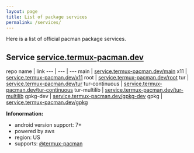 ```yaml
---
layout: page
title: List of package services
permalink: /services/
---
```


Here is a list of official pacman package services.

## Service [service.termux-pacman.dev](https://service.termux-pacman.dev/)

repo name | link
--- | --- | ---
main | [service.termux-pacman.dev/main](https://service.termux-pacman.dev/main)
x11 | [service.termux-pacman.dev/x11](https://service.termux-pacman.dev/x11)
root | [service.termux-pacman.dev/root](https://service.termux-pacman.dev/root)
tur | [service.termux-pacman.dev/tur](https://service.termux-pacman.dev/tur)
tur-continuous | [service.termux-pacman.dev/tur-continuous](https://service.termux-pacman.dev/tur-continuous)
tur-multilib | [service.termux-pacman.dev/tur-multilib](https://service.termux-pacman.dev/tur-multilib)
gpkg-dev | [service.termux-pacman.dev/gpkg-dev](https://service.termux-pacman.dev/gpkg-dev)
gpkg | [service.termux-pacman.dev/gpkg](https://service.termux-pacman.dev/gpkg)

**Infonormation:**
- android version support: 7+
- powered by aws
- region: US
- supports: [@termux-pacman](https://github.com/termux-pacman)
